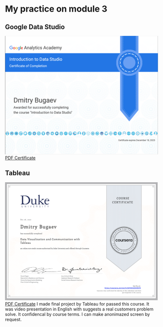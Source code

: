 # My practice on module 3

## Google Data Studio
![DataStudioCertificate](img/google_analytics_academy.png)
[PDF Certificate](results/Course_Certificate.pdf)

## Tableau
![CoursesaTAbleauCert](img/Coursera_Tableau.png)
[PDF Certificate](results/Coursera%206QVXHZXHXHF9.pdf)
I made final project by Tableau for passed this course. It was video presentation in English with suggests a real customers problem solve. It confidencal by course terms. I can make anonimazed screen by request.